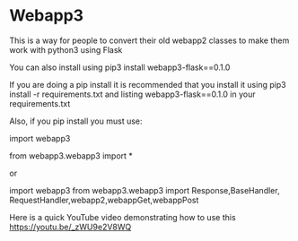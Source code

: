 # Webapp3
This is a way for people to convert their old webapp2 classes to make them work with python3 using Flask

You can also install using pip3 install webapp3-flask==0.1.0

If you are doing a pip install it is recommended that you install it using pip3 install  -r requirements.txt and listing webapp3-flask==0.1.0 in your requirements.txt

Also, if you pip install you must use: 

import webapp3

from webapp3.webapp3 import *

or

import webapp3
from webapp3.webapp3 import Response,BaseHandler, RequestHandler,webapp2,webappGet,webappPost


Here is a quick YouTube video demonstrating how to use this https://youtu.be/_zWU9e2V8WQ

